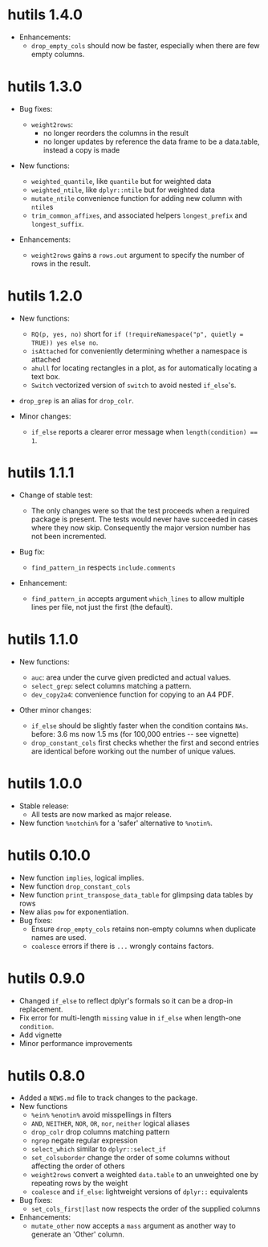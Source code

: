 # hutils 1.4.0
* Enhancements:
  - `drop_empty_cols` should now be faster, especially when there are few empty columns.

# hutils 1.3.0
* Bug fixes:
  - `weight2rows`:
    * no longer reorders the columns in the result
    * no longer updates by reference the data frame to be a data.table,
      instead a copy is made

* New functions:
  - `weighted_quantile`, like `quantile` but for weighted data
  - `weighted_ntile`, like `dplyr::ntile` but for weighted data
  - `mutate_ntile` convenience function for adding new column with `ntile`s
  - `trim_common_affixes`, and associated helpers `longest_prefix` and `longest_suffix`.

* Enhancements:
  - `weight2rows` gains a `rows.out` argument to specify the number of rows in the result.


# hutils 1.2.0
* New functions:
  - `RQ(p, yes, no)` short for `if (!requireNamespace("p", quietly = TRUE)) yes else no`.
  - `isAttached` for conveniently determining whether a namespace is attached
  - `ahull` for locating rectangles in a plot, as for automatically locating a text box.
  - `Switch` vectorized version of `switch` to avoid nested `if_else`'s. 
* `drop_grep` is an alias for `drop_colr`.

* Minor changes:
  - `if_else` reports a clearer error message when `length(condition) == 1`.

# hutils 1.1.1
* Change of stable test:
    - The only changes were so that the test proceeds when a required package is present. The tests would never have succeeded in cases where they now skip. Consequently the major version number has not been incremented.
    
* Bug fix:
    - `find_pattern_in` respects `include.comments`
* Enhancement:
    - `find_pattern_in` accepts argument `which_lines` to allow multiple lines per file, not just the first (the default).

# hutils 1.1.0
* New functions:
    - `auc`: area under the curve given predicted and actual values.
    - `select_grep`: select columns matching a pattern.
    - `dev_copy2a4`: convenience function for copying to an A4 PDF.

* Other minor changes:
  - `if_else` should be slightly faster when the condition contains `NAs`.
     before: 3.6 ms now 1.5 ms (for 100,000 entries -- see vignette)
  - `drop_constant_cols` first checks whether the first and second entries are identical before working out the number of unique values.
   

# hutils 1.0.0
* Stable release:
  - All tests are now marked as major release.
* New function `%notchin%` for a 'safer' alternative to `%notin%`.

# hutils 0.10.0
* New function `implies`, logical implies.
* New function `drop_constant_cols`
* New function `print_transpose_data_table` for glimpsing data tables by rows
* New alias `pow` for exponentiation.
* Bug fixes:
    - Ensure `drop_empty_cols` retains non-empty columns when duplicate names are used.
    - `coalesce` errors if there is `...` wrongly contains factors.

# hutils 0.9.0
* Changed `if_else` to reflect dplyr's formals so it can be a drop-in replacement.
* Fix error for multi-length `missing` value in `if_else` when length-one `condition`.
* Add vignette
* Minor performance improvements

# hutils 0.8.0

* Added a `NEWS.md` file to track changes to the package.
* New functions
    - `%ein%` `%enotin%` avoid misspellings in filters
    - `AND`, `NEITHER`, `NOR`, `OR`, `nor`, `neither` logical aliases
    - `drop_colr` drop columns matching pattern
    - `ngrep` negate regular expression
    - `select_which` similar to `dplyr::select_if` 
    - `set_colsuborder` change the order of some columns without affecting the order of others
    - `weight2rows` convert a weighted `data.table` to an unweighted one by repeating rows by the weight
    - `coalesce` and `if_else`: lightweight versions of `dplyr::` equivalents
* Bug fixes:
    - `set_cols_first|last` now respects the order of the supplied columns
* Enhancements:
    - `mutate_other` now accepts a `mass` argument as another way to generate an 'Other' column.



